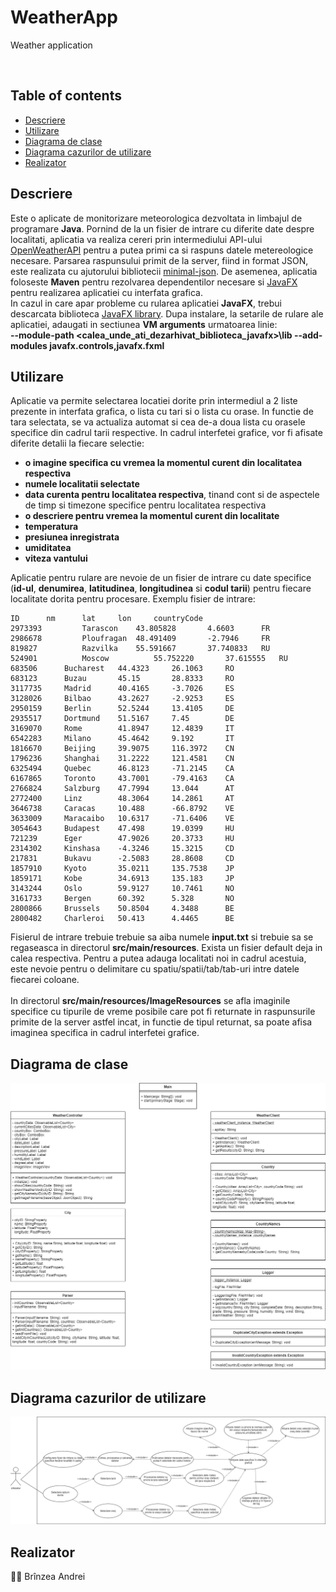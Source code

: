 # WeatherApp
Weather application

</br>

## Table of contents
- [Descriere](#descriere)
- [Utilizare](#utilizare)
- [Diagrama de clase](#diagrama-de-clase)
- [Diagrama cazurilor de utilizare](#diagrama-cazuri-utilizare)
- [Realizator](#realizator)

## Descriere
Este o aplicate de monitorizare meteorologica dezvoltata in limbajul de programare **Java**. Pornind de la un fisier de intrare cu diferite date despre localitati, aplicatia va realiza cereri prin intermediului API-ului [OpenWeatherAPI](https://openweathermap.org/api) pentru a putea primi ca si raspuns datele metereologice necesare. Parsarea raspunsului primit de la server, fiind in format JSON, este realizata cu ajutorului bibliotecii [minimal-json](https://github.com/ralfstx/minimal-json). De asemenea, aplicatia foloseste **Maven** pentru rezolvarea dependentilor necesare si [JavaFX](https://openjfx.io/) pentru realizarea aplicatiei cu interfata grafica.
</br>
In cazul in care apar probleme cu rularea aplicatiei **JavaFX**, trebui descarcata biblioteca [JavaFX library](https://gluonhq.com/download/javafx-15-0-1-sdk-windows/). Dupa instalare, la setarile de rulare ale aplicatiei, adaugati in sectiunea **VM arguments** urmatoarea linie: </br>
**--module-path <calea_unde_ati_dezarhivat_biblioteca_javafx>\lib --add-modules javafx.controls,javafx.fxml**

## Utilizare
Aplicatie va permite selectarea locatiei dorite prin intermediul a 2 liste prezente in interfata grafica, o lista cu tari si o lista cu orase. In functie de tara selectata, se va actualiza automat si cea de-a doua lista cu orasele specifice din cadrul tarii respective. In cadrul interfetei grafice, vor fi afisate diferite detalii la fiecare selectie:
- **o imagine specifica cu vremea la momentul curent din localitatea respectiva**
- **numele localitatii selectate**
- **data curenta pentru localitatea respectiva**, tinand cont si de aspectele de timp si timezone specifice pentru localitatea respectiva
- **o descriere pentru vremea la momentul curent din localitate**
- **temperatura**
- **presiunea inregistrata**
- **umiditatea**
- **viteza vantului**

Aplicatie pentru rulare are nevoie de un fisier de intrare cu date specifice (**id-ul**, **denumirea**, **latitudinea**, **longitudinea** si **codul tarii**) pentru fiecare localitate dorita pentru procesare. Exemplu fisier de intrare:
```
ID		nm		lat		lon		countryCode
2973393	        Tarascon	43.805828       4.6603		FR
2986678	        Ploufragan	48.491409       -2.7946		FR
819827	        Razvilka	55.591667       37.740833	RU
524901	        Moscow	        55.752220       37.615555	RU
683506		Bucharest	44.4323		26.1063		RO
683123		Buzau		45.15		28.8333		RO
3117735		Madrid		40.4165		-3.7026		ES
3128026		Bilbao		43.2627		-2.9253		ES
2950159		Berlin		52.5244		13.4105		DE
2935517		Dortmund	51.5167		7.45		DE
3169070		Rome		41.8947		12.4839		IT
6542283		Milano		45.4642		9.192		IT
1816670		Beijing		39.9075		116.3972	CN
1796236		Shanghai	31.2222		121.4581	CN
6325494		Quebec		46.8123		-71.2145	CA
6167865		Toronto		43.7001		-79.4163	CA
2766824		Salzburg	47.7994		13.044		AT
2772400		Linz		48.3064		14.2861		AT
3646738		Caracas		10.488		-66.8792	VE
3633009		Maracaibo	10.6317		-71.6406	VE
3054643		Budapest	47.498		19.0399		HU
721239		Eger		47.9026		20.3733		HU
2314302		Kinshasa	-4.3246		15.3215		CD
217831		Bukavu		-2.5083		28.8608		CD
1857910		Kyoto		35.0211		135.7538	JP
1859171		Kobe		34.6913		135.183		JP
3143244		Oslo		59.9127		10.7461		NO
3161733		Bergen		60.392		5.328		NO
2800866		Brussels	50.8504		4.3488		BE
2800482		Charleroi	50.413		4.4465		BE	
```
Fisierul de intrare trebuie trebuie sa aiba numele **input.txt** si trebuie sa se regaseasca in directorul **src/main/resources**. Exista un fisier default deja in calea respectiva. Pentru a putea adauga localitati noi in cadrul acestuia, este nevoie pentru o delimitare cu spatiu/spatii/tab/tab-uri intre datele fiecarei coloane.
</br>
</br>
In directorul **src/main/resources/ImageResources** se afla imaginile specifice cu tipurile de vreme posibile care pot fi returnate in raspunsurile primite de la server astfel incat, in functie de tipul returnat, sa poate afisa imaginea specifica in cadrul interfetei grafice.

## Diagrama de clase
  ![Diagrama de clase](Diagrams/DiagramaClase.png)
  
## Diagrama cazurilor de utilizare
  ![Diagrama cazurilor de utilizare](Diagrams/DiagramaCazuriUtilizare.png)

## Realizator
:man_student: Brînzea Andrei  
